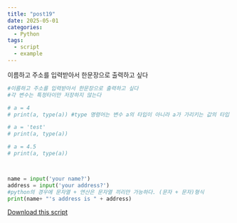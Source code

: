 ```yaml
---
title: "post19"
date: 2025-05-01
categories:
  - Python
tags:
  - script
  - example
---
```


이름하고 주소를 입력받아서 한문장으로 출력하고 싶다

```python
#이름하고 주소를 입력받아서 한문장으로 출력하고 싶다
#각 변수는 특정타이만 저장하지 않는다 

# a = 4
# print(a, type(a)) #type 명령어는 변수 a의 타입이 아니라 a가 가리키는 값의 타입

# a = 'test'
# print(a, type(a))

# a = 4.5
# print(a, type(a))



name = input('your name?')
address = input('your address?')
#python의 경우에 문자열 + 연산은 문자열 끼리만 가능하다. (문자 + 문자)형식
print(name+ "'s address is " + address)
```

[Download this script](/assets/files/ßäïßà╡ßå╕ßäàßàºßå¿ßäïßàºßå½ßäëßà│ßå╕.py)
